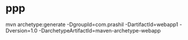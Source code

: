 # ppp

mvn archetype:generate -DgroupId=com.prashil -DartifactId=webapp1 -Dversion=1.0 -DarchetypeArtifactId=maven-archetype-webapp
